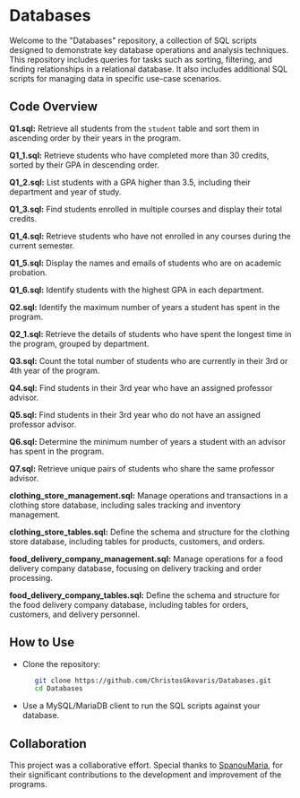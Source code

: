 # Databases
Welcome to the "Databases" repository, a collection of SQL scripts designed to demonstrate key database operations and analysis techniques.
This repository includes queries for tasks such as sorting, filtering, and finding relationships in a relational database. It also includes
additional SQL scripts for managing data in specific use-case scenarios.


## Code Overview
**Q1.sql:** Retrieve all students from the `student` table and sort them in ascending order by their years in the program.

**Q1_1.sql:** Retrieve students who have completed more than 30 credits, sorted by their GPA in descending order.

**Q1_2.sql:** List students with a GPA higher than 3.5, including their department and year of study.

**Q1_3.sql:** Find students enrolled in multiple courses and display their total credits.

**Q1_4.sql:** Retrieve students who have not enrolled in any courses during the current semester.

**Q1_5.sql:** Display the names and emails of students who are on academic probation.

**Q1_6.sql:** Identify students with the highest GPA in each department.

**Q2.sql:** Identify the maximum number of years a student has spent in the program.

**Q2_1.sql:** Retrieve the details of students who have spent the longest time in the program, grouped by department.

**Q3.sql:** Count the total number of students who are currently in their 3rd or 4th year of the program.

**Q4.sql:** Find students in their 3rd year who have an assigned professor advisor.

**Q5.sql:** Find students in their 3rd year who do not have an assigned professor advisor.

**Q6.sql:** Determine the minimum number of years a student with an advisor has spent in the program.

**Q7.sql:** Retrieve unique pairs of students who share the same professor advisor.

**clothing_store_management.sql:** Manage operations and transactions in a clothing store database, including sales tracking and inventory management.

**clothing_store_tables.sql:** Define the schema and structure for the clothing store database, including tables for products, customers, and orders.

**food_delivery_company_management.sql:** Manage operations for a food delivery company database, focusing on delivery tracking and order processing.

**food_delivery_company_tables.sql:** Define the schema and structure for the food delivery company database, including tables for orders, customers, and delivery personnel.


## How to Use
- Clone the repository:
  ```bash
     git clone https://github.com/ChristosGkovaris/Databases.git
     cd Databases
- Use a MySQL/MariaDB client to run the SQL scripts against your database.


## Collaboration
This project was a collaborative effort. Special thanks to [SpanouMaria](https://github.com/SpanouMaria), for their significant contributions to the development and improvement of the programs.
